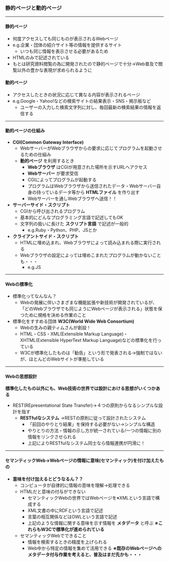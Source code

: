 ### 静的ページと動的ページ
***
#### 静的ページ
- 何度アクセスしても同じものが表示されるWebページ
- e.g.企業・団体の紹介サイト等の情報を提供するサイト
  - いつも同じ情報を表示させる必要があるため
- HTMLのみで記述されている
- もとは研究資料閲覧の為に開発されたので静的ページで十分→Web普及で閲覧以外の豊かな表現が求められるように
#### 動的ページ
- アクセスしたときの状況に応じて異なる内容が表示されるページ
- e.g.Google・Yahoo!などの検索サイトの結果表示・SNS・掲示板など
  - ユーザーの入力した検索文字列に対し、毎回最新の検索結果の情報を返信する
***
#### 動的ページの仕組み
- __CGI(Common Gateway Interface)__
  - WebサーバーがWebブラウザからの要求に応じてプログラムを起動させるための仕組み
  - __動的ページ__ を利用するとき
    - __Webブラウザ__ はCGIが用意された場所を示すURLへアクセス
    - __Webサーバー__ が要求受信
    - CGIによってプログラムが起動する
    - プログラムはWebブラウザから送信されたデータ・Webサーバー自身の持っているデータ等から __HTMLファイル__ を作り出す  
    - Webサーバーを通しWebブラウザへ送信！！  
- __サーバーサイド・スクリプト__
  - CGIから呼び出されるプログラム
  - 基本的にどんなプログラミング言語で記述してもOK
  - 文字列の扱いに長けた __スクリプト言語__ で記述が一般的
    - e.g.Ruby・Python、PHP、JSとか
- __クライアントサイド・スクリプト__
  - HTMLに埋め込まれ、Webブラウザによって読み込まれる際に実行される
  - Webブラウザの設定によっては埋めこまれたプログラムが動かないことも・・・
    - e.g.JS
***
#### Webの標準化
- 標準化ってなんなん？
  -   Webの発展に伴いさまざまな機能拡張や新技術が開発されているが、
  「どのWebブラウザでも同じようにWebページが表示される」状態を保つために規格を決める作業のこと  
- 標準化をすすめる団体 __W3C(World Wide Web Consortium)__
  - Webの生みの親ティムさんが創設！
  - HTML・CSS・XML(Extensible Markup Language)・XHTML(Extensible HyperText Markup Language)などの標準化を行っている
  - W3Cが標準化したものは「勧告」という形で発表される→強制ではないが、ほとんどのWebサイトが準拠している
***
#### Webの思想設計
__標準化したもの以外にも、Web技術の世界では設計における思想がいくつかある__
- REST(REpresentational State Transfer)→４つの原則からなるシンプルな設計を指す
  - __RESTfulなシステム__ →RESTの原則に従って設計されたシステム
    - 「前回のやりとり結果」を保持する必要がない→シンプルな構造
    - やりとりの方法・情報の示し方が統一されている/一つの情報に別の情報をリンクさせられる
    - 上記によりRESTfulなシステム同士なら情報連携が円滑に！
*** 
#### セマンティックWeb→Webページの情報に意味(セマンティック)を付け加えたもの
- __意味を付け加えるとどうなるん？？__
  - コンピュータが自律的に情報の意味を理解→処理できる
  - HTMLだと意味の付与ができない
    - セマンティックWebの世界ではWebページを※XMLという言語で構成する
    - XML文書の中にRDFという言語で記述
    - 言葉の相互関係などはOWLという言語で記述
    - 上記のような情報に関する意味を示す情報を __メタデータ__ と呼ぶ __※これらもW3Cで標準化が進められている__
  - セマンティックWebでできること
    - 情報を検索するときの精度を上げられる
    - Web中から特定の情報を集めて活用できる __※既存のWebページへのメタデータ付与作業を考えると、普及はまだ先かも・・・__










